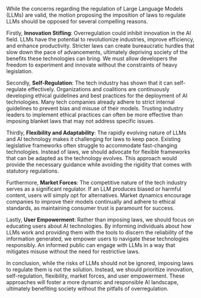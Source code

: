 While the concerns regarding the regulation of Large Language Models (LLMs) are valid, the motion proposing the imposition of laws to regulate LLMs should be opposed for several compelling reasons.

Firstly, **Innovation Stifling**: Overregulation could inhibit innovation in the AI field. LLMs have the potential to revolutionize industries, improve efficiency, and enhance productivity. Stricter laws can create bureaucratic hurdles that slow down the pace of advancements, ultimately depriving society of the benefits these technologies can bring. We must allow developers the freedom to experiment and innovate without the constraints of heavy legislation.

Secondly, **Self-Regulation**: The tech industry has shown that it can self-regulate effectively. Organizations and coalitions are continuously developing ethical guidelines and best practices for the deployment of AI technologies. Many tech companies already adhere to strict internal guidelines to prevent bias and misuse of their models. Trusting industry leaders to implement ethical practices can often be more effective than imposing blanket laws that may not address specific issues.

Thirdly, **Flexibility and Adaptability**: The rapidly evolving nature of LLMs and AI technology makes it challenging for laws to keep pace. Existing legislative frameworks often struggle to accommodate fast-changing technologies. Instead of laws, we should advocate for flexible frameworks that can be adapted as the technology evolves. This approach would provide the necessary guidance while avoiding the rigidity that comes with statutory regulations.

Furthermore, **Market Forces**: The competitive nature of the tech industry serves as a significant regulator. If an LLM produces biased or harmful content, users will simply opt for alternatives. Market dynamics encourage companies to improve their models continually and adhere to ethical standards, as maintaining consumer trust is paramount for success.

Lastly, **User Empowerment**: Rather than imposing laws, we should focus on educating users about AI technologies. By informing individuals about how LLMs work and providing them with the tools to discern the reliability of the information generated, we empower users to navigate these technologies responsibly. An informed public can engage with LLMs in a way that mitigates misuse without the need for restrictive laws.

In conclusion, while the risks of LLMs should not be ignored, imposing laws to regulate them is not the solution. Instead, we should prioritize innovation, self-regulation, flexibility, market forces, and user empowerment. These approaches will foster a more dynamic and responsible AI landscape, ultimately benefiting society without the pitfalls of overregulation.